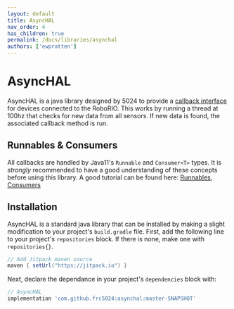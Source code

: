 ```yaml
---
layout: default
title: AsyncHAL
nav_order: 4
has_children: true
permalink: /docs/libraries/asynchal
authors: ['ewpratten']
---
```


# AsyncHAL

AsyncHAL is a java library designed by 5024 to provide a [callback interface](https://en.wikipedia.org/wiki/Callback_(computer_programming)) for devices connected to the RoboRIO. This works by running a thread at 100hz that checks for new data from all sensors. If new data is found, the associated callback method is run.

## Runnables & Consumers

All callbacks are handled by Java11's `Runnable` and `Consumer<T>` types. It is *strongly* recommended to have a good understanding of these concepts before using this library. A good tutorial can be found here: [Runnables](https://www.geeksforgeeks.org/runnable-interface-in-java/), [Consumers](https://www.geeksforgeeks.org/java-8-consumer-interface-in-java-with-examples/)

## Installation

AsyncHAL is a standard java library that can be installed by making a slight modification to your project's `build.gradle` file. First, add the following line to your project's `repositories` block. If there is none, make one with `repositories{}`.

```groovy
// Add Jitpack maven source
maven { setUrl("https://jitpack.io") }
```

Next, declare the dependance in your project's `dependencies` block with:

```groovy
// AsyncHAL
implementation 'com.github.frc5024:asynchal:master-SNAPSHOT'
```